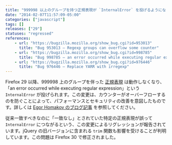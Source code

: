 ```yaml
---
title: "999998 以上のグループを持つ正規表現が `InternalError` を投げるようになりました"
date: "2014-02-07T11:57:09-05:00"
categories: ["javascript"]
tags: []
releases: ["29"]
statuses: "regressed"
references:
    - url: "https://bugzilla.mozilla.org/show_bug.cgi?id=953013"
      title: "Bug 953013 – Regexp groups can overflow some counter"
    - url: "https://bugzilla.mozilla.org/show_bug.cgi?id=998785"
      title: "Bug 998785 – an error occurred while executing regular expression"
    - url: "https://bugzilla.mozilla.org/show_bug.cgi?id=976446"
      title: "Bug 976446 – Replace YARR with irregexp"
---
```

Firefox 29 以降、999998 上のグループを伴った [正規表現](https://developer.mozilla.org/docs/Web/JavaScript/Guide/Regular_Expressions) は動作しなくなり、「an error occurred while executing regular expression」という `InternalError` が投げられます。この変更は、カウンターがオーバーフローするのを防ぐことによって、パフォーマンスとセキュリティの改善を意図したものです。詳しくは [Egor Homakov のブログ記事](https://homakov.blogspot.ca/2013/12/regexp-groups-overflow-in-ff.html) を参照してください。

従来一致すべきなのに「一致なし」とされていた特定の正規表現が誤って `InternalError` につながるという、この変更によるリグレッションが報告されています。jQuery の旧バージョンに含まれる `trim` 関数も影響を受けることが判明しています。この問題は Firefox 30 で修正されました。
